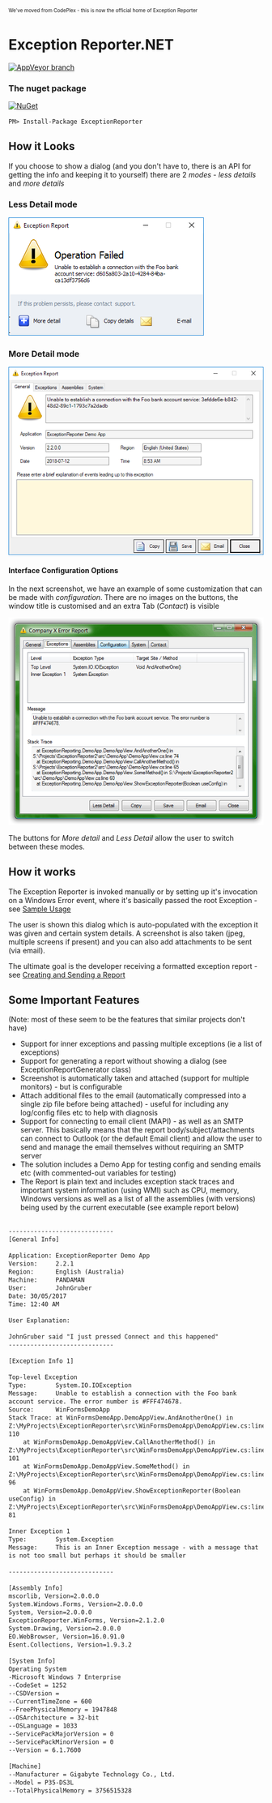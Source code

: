 <sub><sup>We've moved from CodePlex - this is now the official home of Exception Reporter</sub></sup>

# Exception Reporter.NET

[![AppVeyor branch](https://img.shields.io/appveyor/ci/gruntjs/grunt/master.svg)](https://ci.appveyor.com/project/pandawood/exceptionreporter-net)

### The nuget package
 [![NuGet](https://img.shields.io/nuget/v/ExceptionReporter.svg)](https://www.nuget.org/packages/ExceptionReporter/)
```
PM> Install-Package ExceptionReporter
```

## How it Looks

If you choose to show a dialog (and you don't have to, there is an API for getting the info and keeping it to yourself) there are 2 *modes* - *less details* and *more details*

### **Less Detail** mode
![Compact Mode](images/er2-less-detail.png)

### **More Detail** mode
![More Detail Mode](images/er2-more-detail.png)

#### Interface Configuration Options
In the next screenshot, we have an example of some customization that can be made with *configuration*. 
There are no images on the buttons,
the window title is customised and an extra Tab (_Contact_) is visible

![Customized Example](images/er-customized.png)

The buttons for *More detail* and *Less Detail* allow the user to switch between these modes.

## How it works

The Exception Reporter is invoked manually or by setting up it's invocation on a Windows Error event, where it's basically passed the root Exception -
see [Sample Usage](https://github.com/PandaWood/Exception-Reporter/wiki/Sample-Usage)

The user is shown this dialog which is auto-populated with the exception it was given and certain system details.
A screenshot is also taken (jpeg, multiple screens if present) and you can also add attachments to be sent (via email).

The ultimate goal is the developer receiving a formatted exception report - see
[Creating and Sending a Report](https://github.com/PandaWood/Exception-Reporter/wiki/Creating-and-Sending-a-Report)


## Some Important Features
(Note: most of these seem to be the features that similar projects don't have)

- Support for inner exceptions and passing multiple exceptions (ie a list of exceptions)
- Support for generating a report without showing a dialog (see ExceptionReportGenerator class)
- Screenshot is automatically taken and attached (support for multiple monitors) - but is configurable
- Attach additional files to the email (automatically compressed into a single zip file before being attached) - useful for including any log/config files etc to help with diagnosis
- Support for connecting to email client (MAPI) - as well as an SMTP server. This basically means that the report body/subject/attachments can connect to Outlook (or the default Email client) and allow the user to send and manage the email themselves without requiring an SMTP server
- The solution includes a Demo App for testing config and sending emails etc (with commented-out variables for testing)
- The Report is plain text and includes exception stack traces and important system information (using WMI) such as CPU, memory, Windows versions as well as a list of all the assemblies (with versions) being used by the current executable (see example report below)

```

-----------------------------
[General Info]

Application: ExceptionReporter Demo App
Version:     2.2.1
Region:      English (Australia)
Machine:     PANDAMAN
User:        JohnGruber
Date: 30/05/2017
Time: 12:40 AM

User Explanation:

JohnGruber said "I just pressed Connect and this happened"
-----------------------------
 
[Exception Info 1]

Top-level Exception
Type:        System.IO.IOException
Message:     Unable to establish a connection with the Foo bank account service. The error number is #FFF474678.
Source:      WinFormsDemoApp
Stack Trace: at WinFormsDemoApp.DemoAppView.AndAnotherOne() in Z:\MyProjects\ExceptionReporter\src\WinFormsDemoApp\DemoAppView.cs:line 110
    at WinFormsDemoApp.DemoAppView.CallAnotherMethod() in Z:\MyProjects\ExceptionReporter\src\WinFormsDemoApp\DemoAppView.cs:line 101
    at WinFormsDemoApp.DemoAppView.SomeMethod() in Z:\MyProjects\ExceptionReporter\src\WinFormsDemoApp\DemoAppView.cs:line 96
    at WinFormsDemoApp.DemoAppView.ShowExceptionReporter(Boolean useConfig) in Z:\MyProjects\ExceptionReporter\src\WinFormsDemoApp\DemoAppView.cs:line 81

Inner Exception 1
Type:        System.Exception
Message:     This is an Inner Exception message - with a message that is not too small but perhaps it should be smaller

-----------------------------

[Assembly Info] 
mscorlib, Version=2.0.0.0
System.Windows.Forms, Version=2.0.0.0
System, Version=2.0.0.0
ExceptionReporter.WinForms, Version=2.1.2.0
System.Drawing, Version=2.0.0.0
EO.WebBrowser, Version=16.0.91.0
Esent.Collections, Version=1.9.3.2

[System Info]
Operating System
-Microsoft Windows 7 Enterprise
--CodeSet = 1252
--CSDVersion =
--CurrentTimeZone = 600
--FreePhysicalMemory = 1947848
--OSArchitecture = 32-bit
--OSLanguage = 1033
--ServicePackMajorVersion = 0
--ServicePackMinorVersion = 0
--Version = 6.1.7600

[Machine]
--Manufacturer = Gigabyte Technology Co., Ltd.
--Model = P35-DS3L
--TotalPhysicalMemory = 3756515328
  ```
